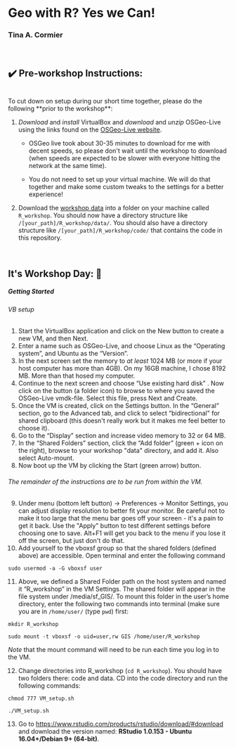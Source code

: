 # Geo with R? Yes we Can!
### Tina A. Cormier
<br>

## :heavy_check_mark: Pre-workshop Instructions:
<br>
To cut down on setup during our short time together, please do the following **prior to the workshop**:  

1. *Download* and *install* VirtualBox and *download* and *unzip* OSGeo-Live using the links found on the [OSGeo-Live website](https://live.osgeo.org/en/quickstart/virtualization_quickstart.html).  
    * OSGeo live took about 30-35 minutes to download for me with decent speeds, so please don't wait until the workshop to download (when speeds are expected to be slower with everyone hitting the network at the same time).  
  
    * You do not need to set up your virtual machine. We will do that together and make some custom tweaks to the settings for a better experience!

 2. Download the [workshop data](https://drive.google.com/open?id=0B4DQJSUPD0brVktPSXZFcmx2MEU) into a folder on your machine called `R_workshop`. You should now have a directory structure like `/[your_path]/R_workshop/data/`. You should also have a directory structure like `/[your_path]/R_workshop/code/` that contains the code in this repository.
<br>

## It's Workshop Day: :clap:

##### Getting Started
###### VB setup
1. Start the VirtualBox application and click on the New button to create a new VM, and then Next.
2. Enter a name such as OSGeo-Live, and choose Linux as the “Operating system”, and Ubuntu as the “Version”.
3. In the next screen set the memory to *at least* 1024 MB (or more if your host computer has more than 4GB). On my 16GB machine, I chose 8192 MB. More than that hosed my computer.
4. Continue to the next screen and choose “Use existing hard disk” . Now click on the button (a folder icon) to browse to where you saved the OSGeo-Live vmdk-file. Select this file, press Next and Create.
5. Once the VM is created, click on the Settings button. In the “General” section, go to the Advanced tab, and click to select “bidirectional" for shared clipboard (this doesn't really work but it makes me feel better to choose it).
6. Go to the “Display” section and increase video memory to 32 or 64 MB.
7. In the “Shared Folders” section, click the “Add folder” (green + icon on the right), browse to your workshop "data" directory, and add it. Also select Auto-mount.
8. Now boot up the VM by clicking the Start (green arrow) button.

###### The remainder of the instructions are to be run from within the VM.

9. Under menu (bottom left button) -> Preferences -> Monitor Settings, you can adjust display resolution to better fit your monitor. Be careful not to make it too large that the menu bar goes off your screen - it's a pain to get it back. Use the "Apply" button to test different settings before choosing one to save. Alt+F1 will get you back to the menu if you lose it off the screen, but just don't do that.
10. Add yourself to the vboxsf group so that the shared folders (defined above) are accessible. Open terminal and enter the following command 

  ``` sudo usermod -a -G vboxsf user ``` 

11. Above, we defined a Shared Folder path on the host system and named it “R_workshop” in the VM Settings. The shared folder will appear in the file system under /media/sf_GIS/. To mount this folder in the user’s home directory, enter the following two commands into terminal (make sure you are in `/home/user/` (type `pwd`) first: 

  ```mkdir R_workshop``` 

  ```sudo mount -t vboxsf -o uid=user,rw GIS /home/user/R_workshop``` 
  
  *Note* that the mount command will need to be run each time you log in to the VM. 

12. Change directories into R_workshop (`cd R_workshop`). You should have two folders there: code and data. CD into the code directory and run the following commands:

`chmod 777 VM_setup.sh`

`./VM_setup.sh`

13. Go to https://www.rstudio.com/products/rstudio/download/#download and download the version named: **RStudio 1.0.153 - Ubuntu 16.04+/Debian 9+ (64-bit)**.



